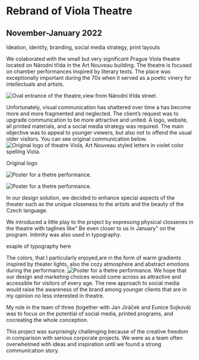 # Rebrand of Viola Theatre
## November-January 2022 
Ideation, identity, branding, social media strategy, print layouts

We colaborated with the small but very significant Prague Viola theatre located on Národní třída in the Art Nouveau building. The theatre is focused on chamber performances inspired by literary texts. The place was exceptionally important during the 70s when it served as a poetic vinery for intellectuals and artists. 

![Oval entrance of the theatre,view from Národní třída street.](Viola-1.jpeg)

Unfortunately, visual communication has shattered over time a has become more and more fragmented and neglected. The client’s request was to upgrade communication to be more attractive and united. A logo, website, all printed materials, and a social media strategy was required. The main objective was to appeal to younger viewers, but also not to offend the usual older visitors. You can see original communication below.
![Original logo of theatre Viola, Art Nouveau styled letters in violet color spelling Viola.](Viola-4.jpeg)

Original logo

![Poster for a thetre performance.](Viola-5.jpeg)

![Poster for a thetre performance.](Viola-6.jpeg)

In our design solution, we decided to enhance special aspects of the theater such as the unique closeness to the artists and the beauty of the Czech language. 

We introduced a little play to the project by expressing physical clossenes in the theatre with taglines like" Be even closer to us in January" on the program. Intimity was also used in typography.

exaple of typography here


The colors, that I particularly enjoyed,are in the form of warm gradients inspired by theater lights, also the cozy atmosphere and abstract emotions during the performance.
![Poster for a thetre performance.](case-study-viola.jpg)
We hope that our design and marketing choices would come across as attractive and accessible for visitors of every age. The new approach to social media would raise the awareness of the brand among younger clients that are in my opinion no less interested in theatre. 

My role in the team of three (together with Jan Jiráček and Eunice Sojková) was to focus on the potential of social media, printed programs, and cocreating the whole conception. 

This project was surprisingly challenging because of the creative freedom in comparison with serious corporate projects. We were as a team often overwhelmed with ideas and inspiration until we found a strong communication story. 
